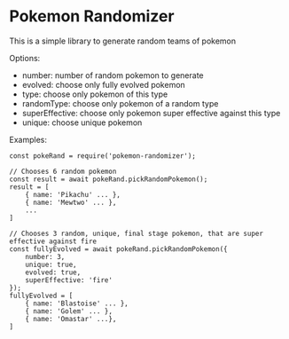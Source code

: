Pokemon Randomizer
==================

This is a simple library to generate random teams of pokemon


Options:

* number: number of random pokemon to generate
* evolved: choose only fully evolved pokemon
* type: choose only pokemon of this type
* randomType: choose only pokemon of a random type
* superEffective: choose only pokemon super effective against this type
* unique: choose unique pokemon

Examples:

    const pokeRand = require('pokemon-randomizer');

    // Chooses 6 random pokemon
    const result = await pokeRand.pickRandomPokemon();
    result = [
        { name: 'Pikachu' ... },
        { name: 'Mewtwo' ... },
        ...
    ]

    // Chooses 3 random, unique, final stage pokemon, that are super effective against fire
    const fullyEvolved = await pokeRand.pickRandomPokemon({
        number: 3,
        unique: true,
        evolved: true,
        superEffective: 'fire'
    });
    fullyEvolved = [
        { name: 'Blastoise' ... },
        { name: 'Golem' ... },
        { name: 'Omastar' ...},
    ]

